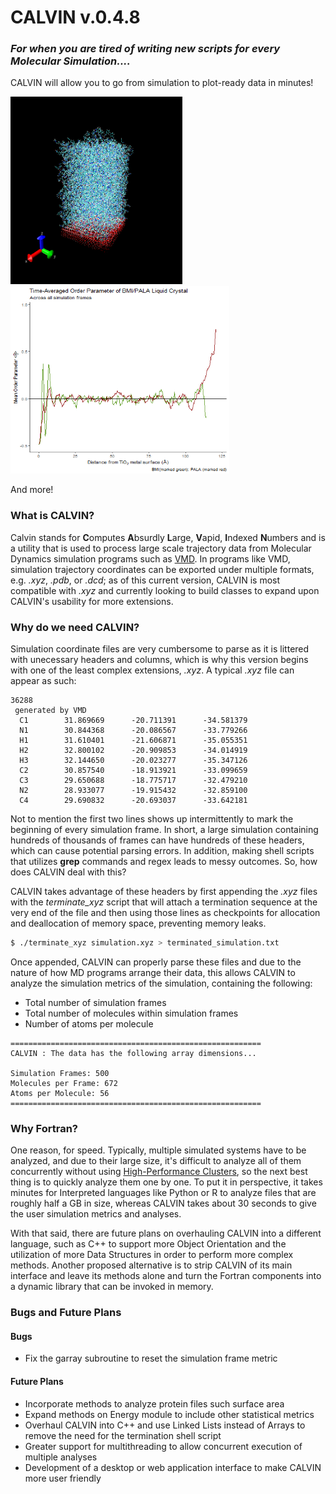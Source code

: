 # CALVIN v.0.4.8
### *For when you are tired of writing new scripts for every Molecular Simulation....*
CALVIN will allow you to go from simulation to plot-ready data in minutes!

<img src="https://github.com/JCelestial/Calvin/blob/master/tio2_il_system.png" width="275" height="300">  <img src="https://github.com/JCelestial/Calvin/blob/master/old_algo_ordpar.gif" width="350" height="300">

And more!

### What is CALVIN?
Calvin stands for **C**omputes **A**bsurdly **L**arge, **V**apid, **I**ndexed **N**umbers and is a utility that is used to process large scale trajectory data from Molecular Dynamics simulation programs such as [VMD](https://www.ks.uiuc.edu/Research/vmd/). In programs like VMD, simulation trajectory coordinates can be exported under multiple formats, e.g. *.xyz*, *.pdb*, or *.dcd*; as of this current version, CALVIN is most compatible with *.xyz* and currently looking to build classes to expand upon CALVIN's usability for more extensions.

### Why do we need CALVIN?
Simulation coordinate files are very cumbersome to parse as it is littered with unecessary headers and columns, which is why this version begins with one of the least complex extensions, *.xyz*. A typical *.xyz* file can appear as such:
```
36288
 generated by VMD
  C1        31.869669      -20.711391      -34.581379
  N1        30.844368      -20.086567      -33.779266
  H1        31.610401      -21.606871      -35.055351
  H2        32.800102      -20.909853      -34.014919
  H3        32.144650      -20.023277      -35.347126
  C2        30.857540      -18.913921      -33.099659
  C3        29.650688      -18.775717      -32.479210
  N2        28.933077      -19.915432      -32.859100
  C4        29.690832      -20.693037      -33.642181
```
Not to mention the first two lines shows up intermittently to mark the beginning of every simulation frame. In short, a large simulation containing hundreds of thousands of frames can have hundreds of these headers, which can cause potential parsing errors. In addition, making shell scripts that utilizes **grep** commands and regex leads to messy outcomes. So, how does CALVIN deal with this?

CALVIN takes advantage of these headers by first appending the *.xyz* files with the *terminate_xyz* script that will attach a termination sequence at the very end of the file and then using those lines as checkpoints for allocation and deallocation of memory space, preventing memory leaks.
```bash
$ ./terminate_xyz simulation.xyz > terminated_simulation.txt
```
Once appended, CALVIN can properly parse these files and due to the nature of how MD programs arrange their data, this allows CALVIN to analyze the simulation metrics of the simulation, containing the following:
* Total number of simulation frames
* Total number of molecules within simulation frames
* Number of atoms per molecule

```
========================================================
CALVIN : The data has the following array dimensions... 

Simulation Frames: 500
Molecules per Frame: 672 
Atoms per Molecule: 56
========================================================
```

### Why Fortran?

One reason, for speed. Typically, multiple simulated systems have to be analyzed, and due to their large size, it's difficult to analyze all of them concurrently without using [High-Performance Clusters](https://insidehpc.com/hpc101/intro-to-hpc-whats-a-cluster/), so the next best thing is to quickly analyze them one by one. To put it in perspective, it takes minutes for Interpreted languages like Python or R to analyze files that are roughly half a GB in size, whereas CALVIN takes about 30 seconds to give the user simulation metrics and analyses.

With that said, there are future plans on overhauling CALVIN into a different language, such as C++ to support more Object Orientation and the utilization of more Data Structures in order to perform more complex methods. Another proposed alternative is to strip CALVIN of its main interface and leave its methods alone and turn the Fortran components into a dynamic library that can be invoked in memory.

### Bugs and Future Plans

#### Bugs
* Fix the garray subroutine to reset the simulation frame metric

#### Future Plans
* Incorporate methods to analyze protein files such surface area
* Expand methods on Energy module to include other statistical metrics
* Overhaul CALVIN into C++ and use Linked Lists instead of Arrays to remove the need for the termination shell script
* Greater support for multithreading to allow concurrent execution of multiple analyses
* Development of a desktop or web application interface to make CALVIN more user friendly
